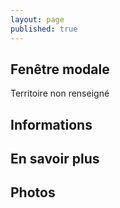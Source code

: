 ```yaml
---
layout: page
published: true
---
```


## Fenêtre modale
Territoire non renseigné

## Informations

## En savoir plus

## Photos